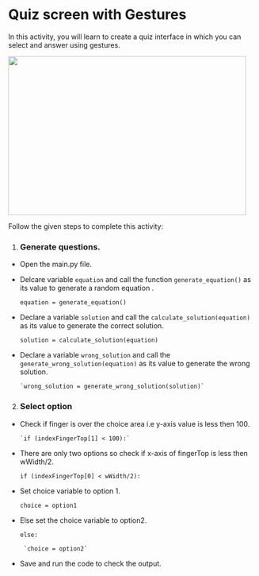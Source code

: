 Quiz screen with Gestures
==========================

In this activity, you will learn to create a quiz interface in which you can select and answer using gestures.

<img src= "https://media.slid.es/uploads/1525749/images/10515976/PCP__1_.gif" width = "480" height = "320">


Follow the given steps to complete this activity:

1. ### Generate questions.

* Open the main.py file.

*  Delcare variable `equation` and call the function `generate_equation()` as its value to generate a random equation .
 
    `equation = generate_equation()`

* Declare a variable `solution` and call the `calculate_solution(equation)` as its value to generate the correct solution.
 
     `solution = calculate_solution(equation)`

* Declare a variable `wrong_solution` and call the `generate_wrong_solution(equation)` as its value to generate the wrong solution.
 
      `wrong_solution = generate_wrong_solution(solution)`

2. ### Select option

* Check if finger is over the choice area i.e y-axis value is less then 100.

      `if (indexFingerTop[1] < 100):`
      
 * There are only two options so check if x-axis of fingerTop is less then wWidth/2.
  
      `if (indexFingerTop[0] < wWidth/2):`
      
 * Set choice variable to option 1.
 
    `choice = option1`
    
 * Else set the choice variable to option2.
  
    `else:`
    
        `choice = option2`

* Save and run the code to check the output.






